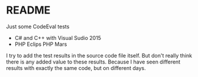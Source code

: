 # README #

Just some CodeEval tests

- C# and C++ with Visual Sudio 2015
- PHP Eclips PHP Mars

I try to add the test results in the source code file itself.
But don't really think there is any added value to these results.
Because I have seen different results with exactly the same code, but on different days.
